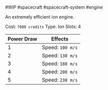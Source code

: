 #WIP #spacecraft #spacecraft-system #engine

An extremely efficient ion engine.

Cost: `7000 credits`
Type: Ion
Slots: 4

| Power Draw | Effects |
| -----------|---------|
| 1 | Speed: `100 m/s` |
| 2 | Speed: `130 m/s` |
| 3 | Speed: `180 m/s` |
| 4 | Speed: `200 m/s` |
| 5 | Speed: `230 m/s` |